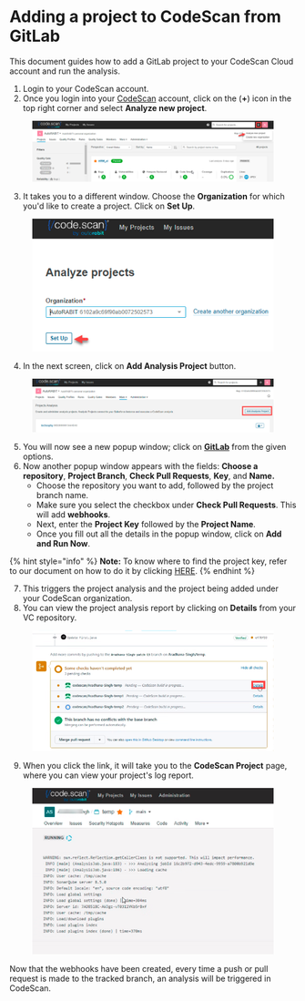 # Adding a project to CodeScan from GitLab

This document guides how to add a GitLab project to your CodeScan Cloud account and run the analysis.

1. Login to your CodeScan account.
2. Once you login into your [CodeScan](https://www.codescan.io/) account, click on the (**+**) icon in the top right corner and select **Analyze new project**.

<figure><img src="../../../../.gitbook/assets/image (37) (1).png" alt=""><figcaption></figcaption></figure>

3. It takes you to a different window. Choose the **Organization** for which you'd like to create a project. Click on **Set Up**.

<figure><img src="../../../../.gitbook/assets/image (38) (1).png" alt=""><figcaption></figcaption></figure>

4. In the next screen, click on **Add Analysis Project** button.

<figure><img src="../../../../.gitbook/assets/image (39) (1).png" alt=""><figcaption></figcaption></figure>

5. You will now see a new popup window; click on [**GitLab**](https://knowledgebase.autorabit.com/codescan/docs/integrating-codescan-in-gitlab) from the given options.
6. Now another popup window appears with the fields: **Choose a repository**, **Project Branch**, **Check Pull Requests**, **Key**, and **Name.**
   * Choose the repository you want to add, followed by the project branch name.
   * Make sure you select the checkbox under **Check Pull Requests**. This will add **webhooks**.
   * Next, enter the **Project Key** followed by the **Project Name**.
   * Once you fill out all the details in the popup window, click on **Add and Run Now**.

{% hint style="info" %}
**Note:** To know where to find the project key, refer to our document on how to do it by clicking [HERE](https://knowledgebase.autorabit.com/codescan/docs/finding-your-project-key).
{% endhint %}

7. This triggers the project analysis and the project being added under your CodeScan organization.
8. You can view the project analysis report by clicking on **Details** from your VC repository.

<figure><img src="../../../../.gitbook/assets/image (40) (1).png" alt="" width="563"><figcaption></figcaption></figure>

9. When you click the link, it will take you to the **CodeScan Project** page, where you can view your project's log report.

<figure><img src="../../../../.gitbook/assets/image (41) (1).png" alt=""><figcaption></figcaption></figure>

Now that the webhooks have been created, every time a push or pull request is made to the tracked branch, an analysis will be triggered in CodeScan.
